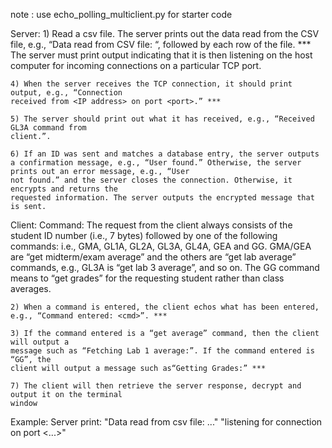 
note : use echo_polling_multiclient.py for starter code

Server:
    1) Read a csv file.
        The server prints out the data read from the CSV file, 
            e.g., “Data read from CSV file: “, followed by each row of the file. ***
        The server must print output indicating that it is then listening on 
        the host computer for incoming connections on a particular TCP port.

    4) When the server receives the TCP connection, it should print output, e.g., “Connection
    received from <IP address> on port <port>.” ***

    5) The server should print out what it has received, e.g., “Received GL3A command from
    client.”.

    6) If an ID was sent and matches a database entry, the server outputs a confirmation message, e.g., “User found.” Otherwise, the server prints out an error message, e.g., “User
    not found.” and the server closes the connection. Otherwise, it encrypts and returns the
    requested information. The server outputs the encrypted message that is sent.


Client:
    Command: 
        The request from the client always consists of the student ID number (i.e., 7 bytes) followed by
        one of the following commands: 
            i.e., GMA, GL1A, GL2A, GL3A, GL4A, GEA and GG.
        GMA/GEA are “get midterm/exam average” and the others are “get lab average” commands,
        e.g., GL3A is “get lab 3 average”, and so on.
        The GG command means to “get grades” for the requesting student rather than class averages. 

    2) When a command is entered, the client echos what has been entered, e.g., “Command entered: <cmd>”. ***
    
    3) If the command entered is a “get average” command, then the client will output a
    message such as “Fetching Lab 1 average:”. If the command entered is “GG”, the
    client will output a message such as“Getting Grades:” ***

    7) The client will then retrieve the server response, decrypt and output it on the terminal
    window

Example:
    Server print: "Data read from csv file: ..."
                    "listening for connection on port <...>"
    